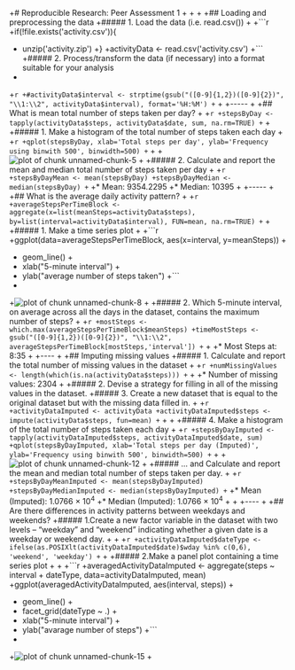 +# Reproducible Research: Peer Assessment 1
+
+
+
+## Loading and preprocessing the data
+##### 1. Load the data (i.e. read.csv())
+
+```r
+if(!file.exists('activity.csv')){
+    unzip('activity.zip')
+}
+activityData <- read.csv('activity.csv')
+```
+##### 2. Process/transform the data (if necessary) into a format suitable for your analysis
+
+```r
+#activityData$interval <- strptime(gsub("([0-9]{1,2})([0-9]{2})", "\\1:\\2", activityData$interval), format='%H:%M')
+```
+
+-----
+
+## What is mean total number of steps taken per day?
+
+```r
+stepsByDay <- tapply(activityData$steps, activityData$date, sum, na.rm=TRUE)
+```
+
+##### 1. Make a histogram of the total number of steps taken each day
+
+```r
+qplot(stepsByDay, xlab='Total steps per day', ylab='Frequency using binwith 500', binwidth=500)
+```
+
+![plot of chunk unnamed-chunk-5](figure/unnamed-chunk-5.png) 
+
+##### 2. Calculate and report the mean and median total number of steps taken per day
+
+```r
+stepsByDayMean <- mean(stepsByDay)
+stepsByDayMedian <- median(stepsByDay)
+```
+* Mean: 9354.2295
+* Median:  10395
+
+-----
+
+## What is the average daily activity pattern?
+
+```r
+averageStepsPerTimeBlock <- aggregate(x=list(meanSteps=activityData$steps), by=list(interval=activityData$interval), FUN=mean, na.rm=TRUE)
+```
+
+##### 1. Make a time series plot
+
+```r
+ggplot(data=averageStepsPerTimeBlock, aes(x=interval, y=meanSteps)) +
+    geom_line() +
+    xlab("5-minute interval") +
+    ylab("average number of steps taken") 
+```
+
+![plot of chunk unnamed-chunk-8](figure/unnamed-chunk-8.png) 
+
+##### 2. Which 5-minute interval, on average across all the days in the dataset, contains the maximum number of steps?
+
+```r
+mostSteps <- which.max(averageStepsPerTimeBlock$meanSteps)
+timeMostSteps <-  gsub("([0-9]{1,2})([0-9]{2})", "\\1:\\2", averageStepsPerTimeBlock[mostSteps,'interval'])
+```
+
+* Most Steps at: 8:35
+
+----
+
+## Imputing missing values
+##### 1. Calculate and report the total number of missing values in the dataset 
+
+```r
+numMissingValues <- length(which(is.na(activityData$steps)))
+```
+
+* Number of missing values: 2304
+
+##### 2. Devise a strategy for filling in all of the missing values in the dataset.
+##### 3. Create a new dataset that is equal to the original dataset but with the missing data filled in.
+
+```r
+activityDataImputed <- activityData
+activityDataImputed$steps <- impute(activityData$steps, fun=mean)
+```
+
+
+##### 4. Make a histogram of the total number of steps taken each day 
+
+```r
+stepsByDayImputed <- tapply(activityDataImputed$steps, activityDataImputed$date, sum)
+qplot(stepsByDayImputed, xlab='Total steps per day (Imputed)', ylab='Frequency using binwith 500', binwidth=500)
+```
+
+![plot of chunk unnamed-chunk-12](figure/unnamed-chunk-12.png) 
+
+##### ... and Calculate and report the mean and median total number of steps taken per day. 
+
+```r
+stepsByDayMeanImputed <- mean(stepsByDayImputed)
+stepsByDayMedianImputed <- median(stepsByDayImputed)
+```
+* Mean (Imputed): 1.0766 &times; 10<sup>4</sup>
+* Median (Imputed):  1.0766 &times; 10<sup>4</sup>
+
+
+----
+
+## Are there differences in activity patterns between weekdays and weekends?
+##### 1.Create a new factor variable in the dataset with two levels – “weekday” and “weekend” indicating whether a given date is a weekday or weekend day.
+
+
+```r
+activityDataImputed$dateType <-  ifelse(as.POSIXlt(activityDataImputed$date)$wday %in% c(0,6), 'weekend', 'weekday')
+```
+
+##### 2.Make a panel plot containing a time series plot
+
+
+```r
+averagedActivityDataImputed <- aggregate(steps ~ interval + dateType, data=activityDataImputed, mean)
+ggplot(averagedActivityDataImputed, aes(interval, steps)) + 
+    geom_line() + 
+    facet_grid(dateType ~ .) +
+    xlab("5-minute interval") + 
+    ylab("avarage number of steps")
+```
+
+![plot of chunk unnamed-chunk-15](figure/unnamed-chunk-15.png) 
+
